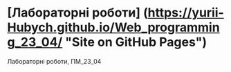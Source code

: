 # [Лабораторні роботи] (https://yurii-Hubych.github.io/Web_programming_23_04/ "Site on GitHub Pages")
Лабораторні роботи, ПМ_23_04